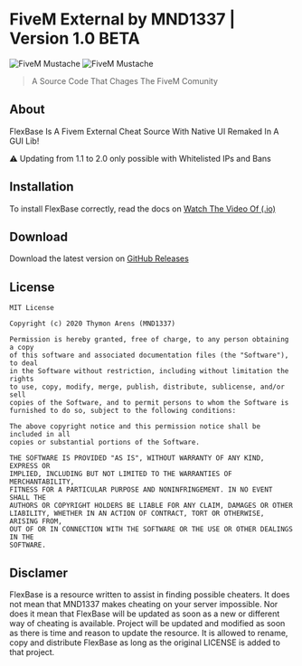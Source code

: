 # FiveM External by MND1337 | Version 1.0 BETA
![FiveM Mustache](https://i.imgur.com/bezTGSl.png)
![FiveM Mustache](https://imgur.com/GJcz3sy)
> A Source Code That Chages The FiveM Comunity

## About
FlexBase Is A Fivem External Cheat Source With Native UI Remaked In A GUI Lib!

⚠️ Updating from 1.1 to 2.0 only possible with Whitelisted IPs and Bans


## Installation
To install FlexBase correctly, read the docs on [Watch The Video Of (.io)](mnd1337.dev/)

## Download
Download the latest version on [GitHub Releases](https://github.com/KuyaDotLua/Flex-Base/releases)

## License
```license
MIT License

Copyright (c) 2020 Thymon Arens (MND1337)

Permission is hereby granted, free of charge, to any person obtaining a copy
of this software and associated documentation files (the "Software"), to deal
in the Software without restriction, including without limitation the rights
to use, copy, modify, merge, publish, distribute, sublicense, and/or sell
copies of the Software, and to permit persons to whom the Software is
furnished to do so, subject to the following conditions:

The above copyright notice and this permission notice shall be included in all
copies or substantial portions of the Software.

THE SOFTWARE IS PROVIDED "AS IS", WITHOUT WARRANTY OF ANY KIND, EXPRESS OR
IMPLIED, INCLUDING BUT NOT LIMITED TO THE WARRANTIES OF MERCHANTABILITY,
FITNESS FOR A PARTICULAR PURPOSE AND NONINFRINGEMENT. IN NO EVENT SHALL THE
AUTHORS OR COPYRIGHT HOLDERS BE LIABLE FOR ANY CLAIM, DAMAGES OR OTHER
LIABILITY, WHETHER IN AN ACTION OF CONTRACT, TORT OR OTHERWISE, ARISING FROM,
OUT OF OR IN CONNECTION WITH THE SOFTWARE OR THE USE OR OTHER DEALINGS IN THE
SOFTWARE.
```

## Disclamer
FlexBase is a resource written to assist in finding possible cheaters. It does not mean that MND1337 makes cheating on your server impossible. Nor does it mean that FlexBase will be updated as soon as a new or different way of cheating is available. Project will be updated and modified as soon as there is time and reason to update the resource. It is allowed to rename, copy and distribute FlexBase as long as the original LICENSE is added to that project.
